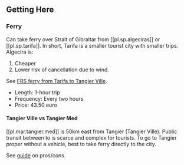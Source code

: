 
## Getting Here
### Ferry

Can take ferry over Strait of Gibraltar from [[pl.sp.algeciras]] or [[pl.sp.tarifa]]. In short, Tarifa is a smaller tourist city with smaller trips. Algecira is:

1. Cheaper
2. Lower risk of cancellation due to wind.

See [FRS ferry from Tarifa to Tangier Ville](https://www.frs.es/en/plan-your-trip/our-routes/tarifa-tangier-ville). 

* Length: 1-hour trip
* Frequency: Every two hours
* Price: 43.50 euro

#### Tangier Ville vs Tangier Med
[[pl.mar.tangier.med]] is 50km east from Tangier (Tangier Ville). Public transit between to is scarce and complex for tourists. To go to Tangier proper without a vehicle, best to take ferry directly to the city.

See [guide](*https://www.cityorcity.com/tarifa-or-algeciras-to-tangier/) on pros/cons.
